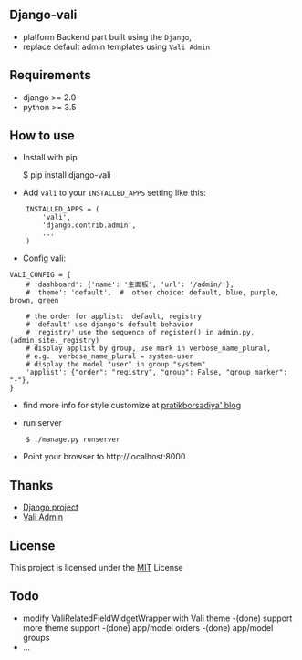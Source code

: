 Django-vali
------------
- platform Backend part built using the `Django`,
- replace default admin templates using `Vali Admin`

Requirements
------------

* django >= 2.0
* python >= 3.5

How to use
----------
- Install with pip

    $ pip install django-vali

- Add `vali` to your `INSTALLED_APPS` setting like this:
```
    INSTALLED_APPS = (
        'vali',
        'django.contrib.admin',
        ...
    )
```

- Config vali:
```
VALI_CONFIG = {
    # 'dashboard': {'name': '主面板', 'url': '/admin/'},
    # 'theme': 'default',  #  other choice: default, blue, purple, brown, green

    # the order for applist:  default, registry
    # 'default' use django's default behavior
    # 'registry' use the sequence of register() in admin.py, (admin_site._registry)
    # display applist by group, use mark in verbose_name_plural,
    # e.g.  verbose_name_plural = system-user
    # display the model "user" in group "system"
    'applist': {"order": "registry", "group": False, "group_marker": "-"},
}
```

- find more info for style customize at [pratikborsadiya' blog ](https://pratikborsadiya.in/blog/vali-admin/)


- run server
```
    $ ./manage.py runserver
```

- Point your browser to http://localhost:8000

Thanks
---
- [Django project ](http://djangoproject.com/)
- [Vali Admin](https://github.com/pratikborsadiya/vali-admin)


License
--------
This project is licensed under the [MIT](LICENSE) License

Todo
--------

- modify ValiRelatedFieldWidgetWrapper with Vali theme
-(done) support more theme support
-(done) app/model orders
-(done) app/model groups
- ...
